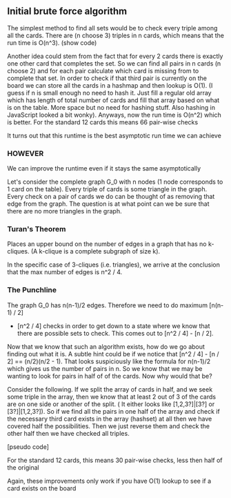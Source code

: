 
## Initial brute force algorithm

The simplest method to find all sets would be to check every triple among all
the cards. There are (n choose 3) triples in n cards, which means that the run time is O(n^3).
 (show code)

Another idea could stem from the fact that for every 2 cards there is exactly
one other card that completes the set. So we can find all pairs in n cards (n
choose 2) and for each pair calculate which card is missing from to complete
that set. In order to check if that third pair is currently on the board we can
store all the cards in a hashmap and then lookup is O(1). (I guess if n is
small enough no need to hash it. Just fill a regular old array which has length
of total number of cards and fill that array based on what is on the table.
More space but no need for hashing stuff. Also hashing in JavaScript looked a
bit wonky). Anyways, now the run time is O(n^2) which is better. For the standard 12 cards this means 66 pair-wise checks

It turns out that this runtime is the best asymptotic run time we can achieve

### HOWEVER

We can improve the runtime even if it stays the same asymptotically

Let's consider the complete graph G_0 with n nodes (1 node corresponds to 1
card on the table). Every triple of cards is some triangle in the graph. Every
check on a pair of cards we do can be thought of as removing that edge from the
graph. The question is at what point can we be sure that there are no more
triangles in the graph. 

### Turan's Theorem

Places an upper bound on the number of edges in a graph that has no k-cliques.
(A k-clique is a complete subgraph of size k). 

In the specific case of 3-cliques (i.e. triangles), we arrive at the conclusion
that the max number of edges is n^2 / 4.


### The Punchline

The graph G_0 has n(n-1)/2 edges. Therefore we need to do maximum [n(n-1) / 2]
- [n^2 / 4] checks in order to get down to a state where we know that there are
possible sets to check. This comes out to [n^2 / 4] - [n / 2].

Now that we know that such an algorithm exists, how do we go about finding out
what it is. A subtle hint could be if we notice that 
[n^2 / 4] - [n / 2] == (n/2)(n/2 - 1). That looks suspiciously like the formula
for n(n-1)/2 which gives us the number of pairs in n. So we know that we may be
wanting to look for pairs in half of of the cards. Now why would that be? 

Consider the following. If we split the array of cards in half, and we seek some triple in the array, then we know that at least 2 out of 3 of the cards are on one side or another of the split. ( It either looks like [1,2,3?]|[3?] or [3?]|[1,2,3?]). So if we find all the pairs in one half of the array and check if the necessary third card exists in the array (hashset) at all then we have covered half the possibilities. Then we just reverse them and check the other half then we have checked all triples.

[pseudo code]

For the standard 12 cards, this means 30 pair-wise checks, less then half of the original

Again, these improvements only work if you have O(1) lookup to see if a card exists on the board
